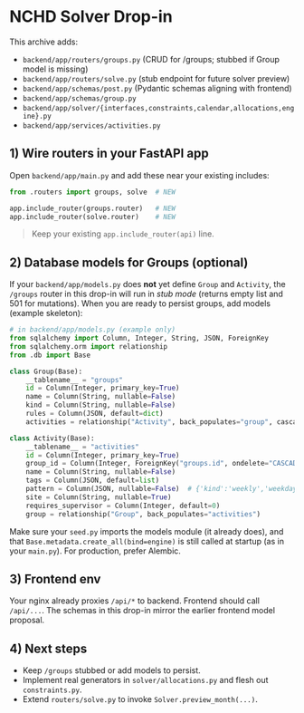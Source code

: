 # NCHD Solver Drop-in

This archive adds:
- `backend/app/routers/groups.py`  (CRUD for /groups; stubbed if Group model is missing)
- `backend/app/routers/solve.py`   (stub endpoint for future solver preview)
- `backend/app/schemas/post.py`    (Pydantic schemas aligning with frontend)
- `backend/app/schemas/group.py`
- `backend/app/solver/{interfaces,constraints,calendar,allocations,engine}.py`
- `backend/app/services/activities.py`

## 1) Wire routers in your FastAPI app

Open `backend/app/main.py` and add these near your existing includes:

```python
from .routers import groups, solve  # NEW

app.include_router(groups.router)   # NEW
app.include_router(solve.router)    # NEW
```

> Keep your existing `app.include_router(api)` line.

## 2) Database models for Groups (optional)

If your `backend/app/models.py` does **not** yet define `Group` and `Activity`, the `/groups` router in this drop-in will run in *stub mode* (returns empty list and 501 for mutations). 
When you are ready to persist groups, add models (example skeleton):

```python
# in backend/app/models.py (example only)
from sqlalchemy import Column, Integer, String, JSON, ForeignKey
from sqlalchemy.orm import relationship
from .db import Base

class Group(Base):
    __tablename__ = "groups"
    id = Column(Integer, primary_key=True)
    name = Column(String, nullable=False)
    kind = Column(String, nullable=False)
    rules = Column(JSON, default=dict)
    activities = relationship("Activity", back_populates="group", cascade="all, delete-orphan")

class Activity(Base):
    __tablename__ = "activities"
    id = Column(Integer, primary_key=True)
    group_id = Column(Integer, ForeignKey("groups.id", ondelete="CASCADE"), nullable=False)
    name = Column(String, nullable=False)
    tags = Column(JSON, default=list)
    pattern = Column(JSON, nullable=False)  # {'kind':'weekly','weekday':'Mon','window':['13:00','17:00']} etc.
    site = Column(String, nullable=True)
    requires_supervisor = Column(Integer, default=0)
    group = relationship("Group", back_populates="activities")
```

Make sure your `seed.py` imports the models module (it already does), and that `Base.metadata.create_all(bind=engine)` is still called at startup (as in your `main.py`). For production, prefer Alembic.

## 3) Frontend env

Your nginx already proxies `/api/*` to backend. Frontend should call `/api/...`. The schemas in this drop-in mirror the earlier frontend model proposal.

## 4) Next steps

- Keep `/groups` stubbed or add models to persist.
- Implement real generators in `solver/allocations.py` and flesh out `constraints.py`.
- Extend `routers/solve.py` to invoke `Solver.preview_month(...)`.
